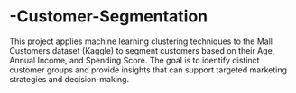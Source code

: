# -Customer-Segmentation
This project applies machine learning clustering techniques to the Mall Customers dataset (Kaggle) to segment customers based on their Age, Annual Income, and Spending Score. The goal is to identify distinct customer groups and provide insights that can support targeted marketing strategies and decision-making.

